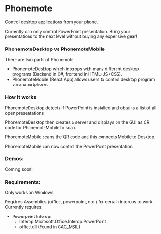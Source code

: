 # Phonemote
 Control desktop applications from your phone.

 Currently can only control PowerPoint presentation. Bring your presentations to the next level without buying any expensive gear!

### PhonemoteDesktop vs PhonemoteMobile

There are two parts of Phonemote. 
 - PhonemoteDesktop which interops with many different desktop programs (Backend in C#, frontend in HTML+JS+CSS).
 - PhonemoteMobile (React App) allows users to control desktop program via a smartphone.

### How it works

PhonemoteDesktop detects if PowerPoint is installed and obtains a list of all open presentations.

PhonemoteDesktop then creates a server and displays on the GUI as QR code for PhonemoteMobile to scan.

PhonemoteMobile scans the QR code and this connects Mobile to Desktop.

PhonemoteMobile can now control the PowerPoint presentation.

### Demos:

Coming soon!

### Requirements:

Only works on Windows

Requires Assemblies (office, powerpoint, etc.) for certain interops to work.
Currently requires:
 - Powerpoint Interop:
   - Interop.Microsoft.Office.Interop.PowerPoint
   - office.dll (Found in GAC_MSIL)

